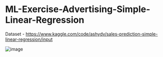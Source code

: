 # ML-Exercise-Advertising-Simple-Linear-Regression
Dataset - https://www.kaggle.com/code/ashydv/sales-prediction-simple-linear-regression/input   

![image](https://github.com/user-attachments/assets/f7cbf4a0-98d5-4cef-9493-b6061c80b2f2)
